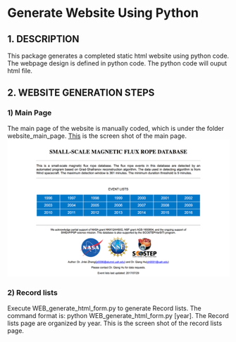 
# Generate Website Using Python
## 1. DESCRIPTION
This package generates a completed static html website using python code. The webpage design is defined in python code. The python code will ouput html file. 

## 2. WEBSITE GENERATION STEPS
### 1) Main Page

The main page of the website is manually coded, which is under the folder website_main_page. [This](website_main_page/Main_Page_Screen_Shot.png) is the screen shot of the main page.
![ScreenShot](website_main_page/Main_Page_Screen_Shot.png)

### 2) Record lists
Execute WEB_generate_html_form.py to generate Record lists. The command format is: python WEB_generate_html_form.py \[year\]. The Record lists page are organized by year. This is the screen shot of the record lists page.

